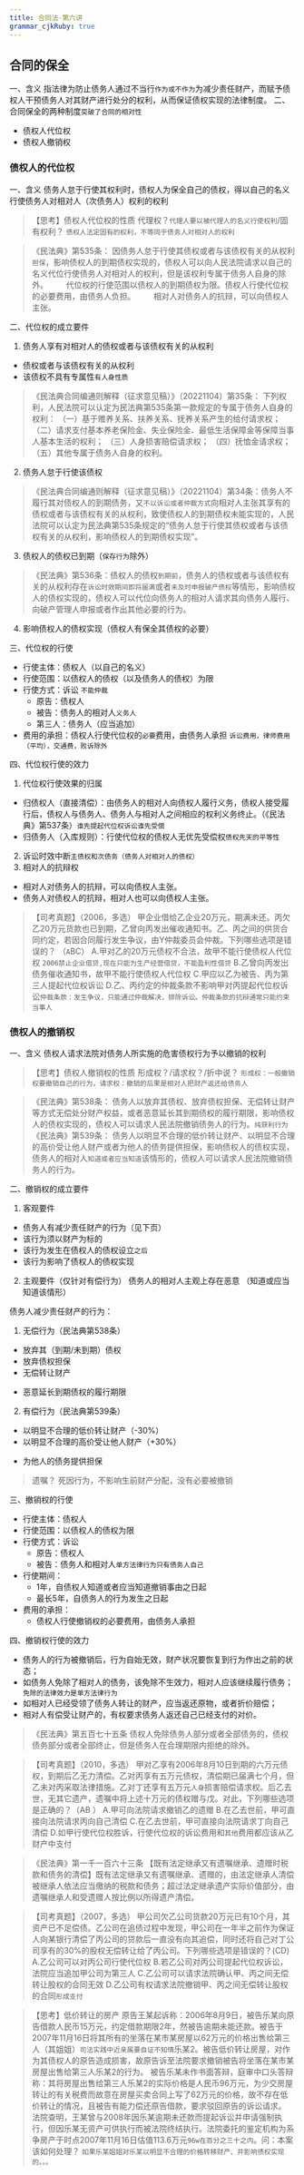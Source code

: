```yaml
---
title: 合同法·第六讲
grammar_cjkRuby: true
---
```


## 合同的保全
一、含义
  指法律为防止债务人通过不当行`作为或不作为`为减少责任财产，而赋予债权人干预债务人对其财产进行处分的权利，从而保证债权实现的法律制度。
二、合同保全的两种制度`突破了合同的相对性`
- 债权人代位权
- 债权人撤销权

### 债权人的代位权
一、含义
  债务人怠于行使其权利时，债权人为保全自己的债权，得以自己的名义行使债务人对相对人（次债务人）权利的权利

>【思考】债权人代位权的性质
  代理权？`代理人要以被代理人的名义行使权利`/固有权利？ 
  `债权人法定固有的权利，不等同于债务人对相对人的权利`
  
>《民法典》第535条：
       因债务人怠于行使其债权或者与该债权有关的从权利`担保`，影响债权人的到期债权实现的，债权人可以向人民法院请求以自己的名义代位行使债务人对相对人的权利，但是该权利专属于债务人自身的除外。
　　代位权的行使范围以债权人的到期债权为限。债权人行使代位权的必要费用，由债务人负担。
　　相对人对债务人的抗辩，可以向债权人主张。

二、代位权的成立要件
1. 债务人享有对相对人的债权或者与该债权有关的从权利
- 债权或者与该债权有关的从权利
- 该债权不具有专属性`有人身性质`
>《民法典合同编通则解释（征求意见稿）》（20221104）第35条：
下列权利，人民法院可以认定为民法典第535条第一款规定的专属于债务人自身的权利：
（一）基于赡养关系、扶养关系、抚养关系产生的给付请求权；
（二）请求支付基本养老保险金、失业保险金、最低生活保障金等保障当事人基本生活的权利；
（三）人身损害赔偿请求权；
（四）抚恤金请求权；
（五）其他专属于债务人自身的权利。

2. 债务人怠于行使该债权
>《民法典合同编通则解释（征求意见稿）》（20221104）第34条：债务人不履行其对债权人的到期债务，又`不以诉讼或者仲裁方式`向相对人主张其享有的债权或者与该债权有关的从权利，致使债权人的到期债权未能实现的，人民法院可以认定为民法典第535条规定的“债务人怠于行使其债权或者与该债权有关的从权利，影响债权人的到期债权实现”。

3. 债权人的债权已到期（`保存行为`除外）
>《民法典》第536条：债权人的债权`到期前`，债务人的债权或者与该债权有关的从权利存在`诉讼时效期间即将届满`或者`未及时申报破产债权`等情形，影响债权人的债权实现的，债权人可以代位向债务人的相对人请求其向债务人履行、向破产管理人申报或者作出其他必要的行为。
4. 影响债权人的债权实现（债权人有保全其债权的必要）

三、代位权的行使
- 行使主体：债权人（以自己的名义）
- 行使范围：以债权人的债权（以及债务人的债权）为限
- 行使方式：诉讼 `不能仲裁`
	- 原告：债权人
	- 被告：债务人的相对人`义务人`
	- 第三人：债务人（应当追加）
- 费用的承担：债权人行使代位权的`必要`费用，由债务人承担 `诉讼费用，律师费用（平均），交通费，败诉除外`

四、代位权行使的效力
1. 代位权行使效果的归属
- 归债权人（直接清偿）：由债务人的相对人向债权人履行义务，债权人接受履行后，债权人与债务人、债务人与相对人之间相应的权利义务终止。（《民法典》第537条）`谁先提起代位权诉讼谁先受偿`
- 归债务人（入库规则）：行使代位权的债权人无优先受偿权`债权先天的平等性`
2. 诉讼时效中断`主债权和次债务（债务人对相对人的债权）`
3. 相对人的抗辩权
- 相对人对债务人的抗辩，可以向债权人主张。
- 债务人对债权人的抗辩，相对人也可以向债权人主张。

> 【司考真题】（2006，多选）
甲企业借给乙企业20万元，期满未还。丙欠乙20万元货款也已到期，乙曾向丙发出催收通知书。乙、丙之间的供货合同约定，若因合同履行发生争议，由Y仲裁委员会仲裁。下列哪些选项是错误的？ （`A`BC）
A.甲对乙的20万元债权不合法，故甲不能行使债权人代位权 `2006禁止企业借贷,现在只能为生产经营借贷，不能盈利性借贷`
B.乙曾向丙发出债务催收通知书，故甲不能行使债权人代位权
C.甲应以乙为被告、丙为第三人提起代位权诉讼
D.乙、丙约定的仲裁条款不影响甲对丙提起代位权诉讼`仲裁条款：发生争议，只能通过仲裁解决，排除诉讼。仲裁条款的抗辩通常只能约束当事人`

### 债权人的撤销权
一、含义
  债权人请求法院对债务人所实施的危害债权行为予以撤销的权利

>【思考】债权人撤销权的性质
形成权？/请求权？/折中说？
`形成权：一般撤销权要撤销自己的行为，请求权：撤销的后果是相对人把财产返还给债务人`

>《民法典》第538条：
      债务人以放弃其债权、放弃债权担保、无偿转让财产等方式无偿处分财产权益，或者恶意延长其到期债权的履行期限，影响债权人的债权实现的，债权人可以请求人民法院撤销债务人的行为。`纯获利行为`
《民法典》第539条：
      债务人以明显不合理的低价转让财产、以明显不合理的高价受让他人财产或者为他人的债务提供担保，影响债权人的债权实现，债务人的相对人`知道或者应当知道`该情形的，债权人可以请求人民法院撤销债务人的行为。

二、撤销权的成立要件
1. 客观要件
- 债务人有减少责任财产的行为（见下页）
- 该行为须以财产为标的
- 该行为发生在债权人的债权设立`之后`
- 该行为影响了债权人的债权实现
2. 主观要件（仅针对有偿行为）
   债务人的相对人主观上存在恶意 （知道或应当知道该情形）
   
债务人减少责任财产的行为：
1. 无偿行为（民法典第538条）
- 放弃其（到期/未到期）债权
- 放弃债权担保
- 无偿转让财产
* 恶意延长到期债权的履行期限
2. 有偿行为（民法典第539条）
- 以明显不合理的低价转让财产（-30%）
- 以明显不合理的高价受让他人财产（+30%）
* 为他人的债务提供担保

>遗嘱？
>死因行为，不影响生前财产分配，没有必要被撤销

三、撤销权的行使
- 行使主体：债权人
- 行使范围：以债权人的债权为限
- 行使方式：诉讼 
	- 原告：债权人
	- 被告：债务人和相对人`单方法律行为只有债务人自己`
- 行使期间：
	- 1年，自债权人知道或者应当知道撤销事由之日起
	- 最长5年，自债务人的行为发生之日起
- 费用的承担：
	- 债权人行使撤销权的必要费用，由债务人承担

四、撤销权行使的效力
- 债务人的行为被撤销后，行为自始无效，财产状况要恢复到行为作出之前的状态；
- 如债务人免除了相对人的债务，该免除不生效力，相对人应该继续履行债务；`免除的法律效力是单方法律行为`
- 如相对人已经受领了债务人转让的财产，应当返还原物，或者折价赔偿；
- 相对人有偿受让财产的，有权要求债务人返还自己已经支付的对价。

>《民法典》第五百七十五条 债权人免除债务人部分或者全部债务的，债权债务部分或者全部终止，但是债务人在合理期限内拒绝的除外。

> 【司考真题】（2010，多选）
甲对乙享有2006年8月10日到期的六万元债权，到期后乙无力清偿。乙对丙享有五万元债权，清偿期已届满七个月，但乙未对丙采取法律措施。乙对丁还享有五万元`人身`损害赔偿请求权。后乙去世，无其它遗产，遗嘱中将上述十万元的债权赠与戊。对此，下列哪些选项是正确的？（AB ）
A.甲可向法院请求撤销乙的遗赠
B.在乙去世前，甲可直接向法院请求丙向自己清偿
C.在乙去世前，甲可直接向法院请求丁向自己清偿
D.如甲行使代位权胜诉，行使代位权的诉讼费用和`其他`费用都应该从乙财产中支付

>《民法典》第一千一百六十三条 【既有法定继承又有遗嘱继承、遗赠时税款和债务的清偿】既有法定继承又有遗嘱继承、遗赠的，由法定继承人清偿被继承人依法应当缴纳的税款和债务；超过法定继承遗产实际价值部分，由遗嘱继承人和受遗赠人按比例以所得遗产清偿。

> 【司考真题】（2007，多选）
甲公司欠乙公司货款20万元已有10个月，其资产已不足偿债。乙公司在追债过程中发现，甲公司在一年半之前作为保证人向某银行清偿了丙公司的贷款后一直没有向其追偿，同时还将自己对丁公司享有的30%的股权无偿转让给了丙公司。下列哪些选项是错误的？(CD)
A.乙公司可以对丙公司行使代位权
B.若乙公司对丙公司提起代位权诉讼，法院应当追加甲公司为第三人
C.乙公司可以请求法院确认甲、丙之间无偿转让股权的合同无效
D.乙公司有权请求法院撤销甲、丙之间无偿转让股权的合同`形成支付`

>【思考】低价转让的房产
原告王某起诉称：2006年8月9日，被告乐某向原告借款人民币15万元，约定借款期限2年，然被告逾期未能还款。被告于2007年11月16日将其所有的坐落在某市某房屋以62万元的价格出售给第三人（其姐姐）`司法实践中近亲属要自证不知情`乐某2。被告低价转让房屋，对作为其债权人的原告造成损害，故原告诉至法院要求撤销被告将坐落在某市某房屋出售给第三人乐某2的行为。
被告乐某未作书面答辩，庭审中口头答辩称：其将房屋出售给第三人乐某2的实际价格是人民币96万元，为少交房屋转让的有关税费而故意在房屋买卖合同上写了62万元的价格，故不存在低价转让的情况，且被告有能力偿还原告借款，要求驳回原告的诉讼请求。
法院查明，王某曾与2008年因乐某逾期未还款而提起诉讼并申请强制执行，但因乐某无资产可供执行而被法院终结执行。法院委托的鉴定机构为系争房产于时点2007年11月16日估值113.6万元`96w在百分之三十之内`。问：本案该如何处理？
`如果乐某姐姐对乐某以明显不合理的价格转移财产、并影响债权实现的。。。`